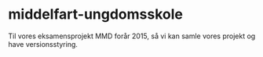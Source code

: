 # middelfart-ungdomsskole


Til vores eksamensprojekt MMD forår 2015, så vi kan samle vores projekt og have versionsstyring.
